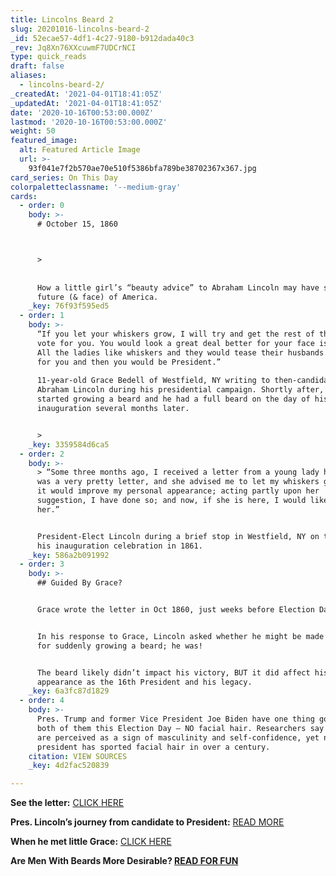```yaml
---
title: Lincolns Beard 2
slug: 20201016-lincolns-beard-2
_id: 52ecae57-4df1-4c27-9180-b912dada40c3
_rev: Jq8Xn76XXcuwmF7UDCrNCI
type: quick_reads
draft: false
aliases:
  - lincolns-beard-2/
_createdAt: '2021-04-01T18:41:05Z'
_updatedAt: '2021-04-01T18:41:05Z'
date: '2020-10-16T00:53:00.000Z'
lastmod: '2020-10-16T00:53:00.000Z'
weight: 50
featured_image:
  alt: Featured Article Image
  url: >-
    93f041e7f2b570ae70e510f5386bfa789be38702367x367.jpg
card_series: On This Day
colorpaletteclassname: '--medium-gray'
cards:
  - order: 0
    body: >-
      # October 15, 1860  



      >   
        
        
      How a little girl’s “beauty advice” to Abraham Lincoln may have shaped the
      future (& face) of America.
    _key: 76f93f595ed5
  - order: 1
    body: >-
      “If you let your whiskers grow, I will try and get the rest of them to
      vote for you. You would look a great deal better for your face is so thin.
      All the ladies like whiskers and they would tease their husbands to vote
      for you and then you would be President.”  
        
      11-year-old Grace Bedell of Westfield, NY writing to then-candidate
      Abraham Lincoln during his presidential campaign. Shortly after, Lincoln
      started growing a beard and he had a full beard on the day of his
      inauguration several months later.


      >
    _key: 3359584d6ca5
  - order: 2
    body: >-
      > “Some three months ago, I received a letter from a young lady here; it
      was a very pretty letter, and she advised me to let my whiskers grow, as
      it would improve my personal appearance; acting partly upon her
      suggestion, I have done so; and now, if she is here, I would like to see
      her.”


      President-Elect Lincoln during a brief stop in Westfield, NY on the way to
      his inauguration celebration in 1861.
    _key: 586a2b091992
  - order: 3
    body: >-
      ## Guided By Grace?


      Grace wrote the letter in Oct 1860, just weeks before Election Day.


      In his response to Grace, Lincoln asked whether he might be made fun of
      for suddenly growing a beard; he was!


      The beard likely didn’t impact his victory, BUT it did affect his
      appearance as the 16th President and his legacy.
    _key: 6a3fc87d1829
  - order: 4
    body: >-
      Pres. Trump and former Vice President Joe Biden have one thing going for
      both of them this Election Day — NO facial hair. Researchers say beards
      are perceived as a sign of masculinity and self-confidence, yet no sitting
      president has sported facial hair in over a century.
    citation: VIEW SOURCES
    _key: 4d2fac520839

---
```

**See the letter:** [CLICK HERE](https://archive.org/stream/lincolnsbeardrep00linc#page/n5/mode/1up)

**Pres. Lincoln’s journey from candidate to President:** [READ MORE](https://www.nps.gov/liho/westfield-inaugural-journey.htm)

**When he met little Grace:** [CLICK HERE](https://archive.org/stream/lincolnsbeardrep00linc#page/n13/mode/1up)

**Are Men With Beards More Desirable? [READ FOR FUN](https://www.nytimes.com/2017/05/17/well/family/are-men-with-beards-more-desirable.html)**